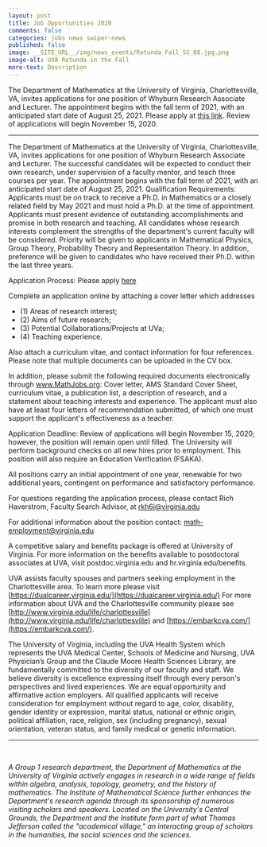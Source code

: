```yaml
---
layout: post
title: Job Opportunities 2020
comments: false
categories: jobs news swiper-news
published: false
image: __SITE_URL__/img/news_events/Rotunda_Fall_SS_08.jpg.png
image-alt: UVA Rotunda in the Fall
more-text: Description
---
```


The Department of Mathematics at the University of Virginia, Charlottesville, VA, invites applications for one position of Whyburn Research Associate and Lecturer. The appointment begins with the fall term of 2021, with an anticipated start date of August 25, 2021. Please apply at [this link](https://uva.wd1.myworkdayjobs.com/en-US/UVAJobs/job/Charlottesville-VA/Whyburn-Research-Associate-and-Lecturer-in-Mathematics_R0019317-1). Review of applications will begin November 15, 2020.

<!--more-->

---

The Department of Mathematics at the University of Virginia, Charlottesville, VA, invites applications for one position of Whyburn Research Associate and Lecturer. The successful candidates will be expected to conduct their own research, under supervision of a faculty mentor, and teach three courses per year. The appointment begins with the fall term of 2021, with an anticipated start date of August 25, 2021.
Qualification Requirements: Applicants must be on track to receive a Ph.D. in Mathematics or a closely related field by May 2021 and must hold a Ph.D. at the time of appointment. Applicants must present evidence of outstanding accomplishments and promise in both research and teaching. All candidates whose research interests complement the strengths of the department's current faculty will be considered. Priority will be given to applicants in Mathematical Physics, Group Theory, Probability Theory and Representation Theory. In addition, preference will be given to candidates who have received their Ph.D. within the last three years.

Application Process: Please apply [here](https://uva.wd1.myworkdayjobs.com/en-US/UVAJobs/job/Charlottesville-VA/Whyburn-Research-Associate-and-Lecturer-in-Mathematics_R0019317-1)

Complete an application online by attaching a cover letter which addresses
- (1) Areas of research interest;
- (2) Aims of future research;
- (3) Potential Collaborations/Projects at UVa;
- (4) Teaching experience.

Also attach a curriculum vitae, and contact information for four references. 
Please note that multiple documents can be uploaded in the CV box.

In addition, please submit the following required documents electronically through www.MathJobs.org: Cover letter, AMS Standard Cover Sheet, curriculum vitae, a publication list, a description of research, and a statement about teaching interests and experience. The applicant must also have at least four letters of recommendation submitted, of which one must support the applicant's effectiveness as a teacher.

Application Deadline: Review of applications will begin November 15, 2020; however, the position will remain open until filled. The University will perform background checks on all new hires prior to employment. This position will also require an Education Verification (FSAKA).

All positions carry an initial appointment of one year, renewable for two additional years, contingent on performance and satisfactory performance.

For questions regarding the application process, please contact Rich Haverstrom, Faculty Search Advisor, at [rkh6j@virginia.edu](mailto:rkh6j@virginia.edu)

For additional information about the position contact: [math-employment@virginia.edu](mailto:math-employment@virginia.edu)

A competitive salary and benefits package is offered at University of Virginia. For more information on the benefits available to postdoctoral associates at UVA, visit postdoc.virginia.edu and hr.virginia.edu/benefits.

UVA assists faculty spouses and partners seeking employment in the Charlottesville area. To learn more please visit [https://dualcareer.virginia.edu/](https://dualcareer.virginia.edu/) For more information about UVA and the Charlottesville community please see [http://www.virginia.edu/life/charlottesville](http://www.virginia.edu/life/charlottesville) and [https://embarkcva.com/](https://embarkcva.com/).

The University of Virginia, including the UVA Health System which represents the UVA Medical Center, Schools of Medicine and Nursing, UVA Physician’s Group and the Claude Moore Health Sciences Library, are fundamentally committed to the diversity of our faculty and staff. We believe diversity is excellence expressing itself through every person's perspectives and lived experiences. We are equal opportunity and affirmative action employers. All qualified applicants will receive consideration for employment without regard to age, color, disability, gender identity or expression, marital status, national or ethnic origin, political affiliation, race, religion, sex (including pregnancy), sexual orientation, veteran status, and family medical or genetic information.

---

<br>

*A Group 1 research department, the Department of Mathematics at the University of Virginia actively engages in research in a wide range of fields within algebra, analysis, topology, geometry, and the history of mathematics. The Institute of Mathematical Science further enhances the Department's research agenda through its sponsorship of numerous visiting scholars and speakers. Located on the University's Central Grounds, the Department and the Institute form part of what Thomas Jefferson called the "academical village," an interacting group of scholars in the humanities, the social sciences and the sciences.*
